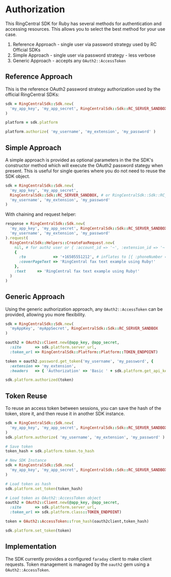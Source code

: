# Authorization

This RingCentral SDK for Ruby has several methods for authentication and accessing
resources. This allows you to select the best method for your use case.

1. Reference Approach - single user via password strategy used by RC Official SDKs
1. Simple Approach - single user via password strategy - less verbose
1. Generic Approach - accepts any `OAuth2::AccessToken`

## Reference Approach

This is the reference OAuth2 password strategy authorization used by the official
RingCentral SDKs:

```ruby
sdk = RingCentralSdk::Sdk.new(
  'my_app_key', 'my_app_secret', RingCentralSdk::Sdk::RC_SERVER_SANDBOX
)

platform = sdk.platform

platform.authorize( 'my_username', 'my_extension', 'my_password' )
```

## Simple Approach

A simple approach is provided as optional parameters in the the SDK's constructor
method which will execute the OAuth2 password stategy when present. This is useful
for single queries where you do not need to reuse the SDK object.

```ruby
sdk = RingCentralSdk::Sdk.new(
  'my_app_key', 'my_app_secret',
  RingCentralSdk::Sdk::RC_SERVER_SANDBOX, # or RingCentralSdk::Sdk::RC_SERVER_PRODUCTION
  'my_username', 'my_extension', 'my_password'
)
```

With chaining and request helper:

```ruby
response = RingCentralSdk::Sdk.new(
  'my_app_key', 'my_app_secret', RingCentralSdk::Sdk::RC_SERVER_SANDBOX,
  'my_username', 'my_extension', 'my_password'
).request(
  RingCentralSdk::Helpers::CreateFaxRequest.new(
    nil, # for authz user or { :account_id => '~', :extension_id => '~' }
    {
      :to            => '+16505551212', # inflates to [{ :phoneNumber => '+16505551212' }],
      :coverPageText => 'RingCentral fax text example using Ruby!'
    },
    :text     => 'RingCentral fax text example using Ruby!'
  )
)
```

## Generic Approach

Using the generic authorization approach, any `OAuth2::AccessToken` can be
provided, allowing you more flexibility.

```ruby
sdk = RingCentralSdk::Sdk.new(
  'myAppKey', 'myAppSecret', RingCentralSdk::Sdk::RC_SERVER_SANDBOX
)

oauth2 = OAuth2::Client.new(@app_key, @app_secret,
  :site      => sdk.platform.server_url,
  :token_url => RingCentralSdk::Platform::Platform::TOKEN_ENDPOINT)

token = oauth2.password.get_token('my_username', 'my_password', {
  :extension => 'my_extension',
  :headers   => { 'Authorization' => 'Basic ' + sdk.platform.get_api_key() } })

sdk.platform.authorized(token)
```

## Token Reuse

To reuse an access token between sessions, you can save the hash of the token, 
store it, and then reuse it in another SDK instance.

```ruby
sdk = RingCentralSdk::Sdk.new(
  'my_app_key', 'my_app_secret', RingCentralSdk::Sdk::RC_SERVER_SANDBOX
)
sdk.platform.authorize( 'my_username', 'my_extension', 'my_password' )

# Save token
token_hash = sdk.platform.token.to_hash

# New SDK Instance
sdk = RingCentralSdk::Sdk.new(
  'my_app_key', 'my_app_secret', RingCentralSdk::Sdk::RC_SERVER_SANDBOX
)

# Load token as hash
sdk.platform.set_token(token_hash)

# Load token as OAuth2::AccessToken object
oauth2 = OAuth2::Client.new(@app_key, @app_secret,
  :site      => sdk.platform.server_url,
  :token_url => sdk.platform.class::TOKEN_ENDPOINT)

token = OAuth2::AccessToken::from_hash(oauth2client,token_hash)

sdk.platform.set_token(token)
```

## Implementation

The SDK currently provides a configured `faraday` client to make client requests.
Token management is managed by the `oauth2` gem using a `OAuth2::AccessToken`.